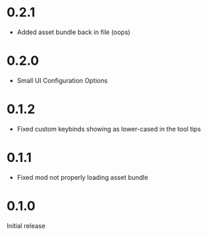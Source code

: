 # 0.2.1

- Added asset bundle back in file (oops)


# 0.2.0

- Small UI Configuration Options


# 0.1.2

- Fixed custom keybinds showing as lower-cased in the tool tips

# 0.1.1

- Fixed mod not properly loading asset bundle

# 0.1.0

Initial release